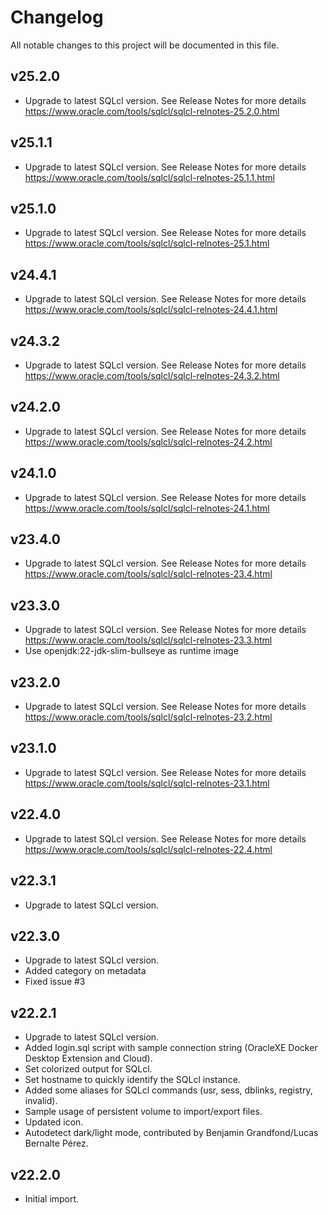 # Changelog

All notable changes to this project will be documented in this file.

## v25.2.0

- Upgrade to latest SQLcl version. See Release Notes for more details <https://www.oracle.com/tools/sqlcl/sqlcl-relnotes-25.2.0.html>

## v25.1.1

- Upgrade to latest SQLcl version. See Release Notes for more details <https://www.oracle.com/tools/sqlcl/sqlcl-relnotes-25.1.1.html>

## v25.1.0

- Upgrade to latest SQLcl version. See Release Notes for more details <https://www.oracle.com/tools/sqlcl/sqlcl-relnotes-25.1.html>

## v24.4.1

- Upgrade to latest SQLcl version. See Release Notes for more details <https://www.oracle.com/tools/sqlcl/sqlcl-relnotes-24.4.1.html>

## v24.3.2

- Upgrade to latest SQLcl version. See Release Notes for more details <https://www.oracle.com/tools/sqlcl/sqlcl-relnotes-24.3.2.html>

## v24.2.0

- Upgrade to latest SQLcl version. See Release Notes for more details <https://www.oracle.com/tools/sqlcl/sqlcl-relnotes-24.2.html>

## v24.1.0

- Upgrade to latest SQLcl version. See Release Notes for more details <https://www.oracle.com/tools/sqlcl/sqlcl-relnotes-24.1.html>

## v23.4.0

- Upgrade to latest SQLcl version. See Release Notes for more details <https://www.oracle.com/tools/sqlcl/sqlcl-relnotes-23.4.html>

## v23.3.0

- Upgrade to latest SQLcl version. See Release Notes for more details <https://www.oracle.com/tools/sqlcl/sqlcl-relnotes-23.3.html>
- Use openjdk:22-jdk-slim-bullseye as runtime image

## v23.2.0

- Upgrade to latest SQLcl version. See Release Notes for more details <https://www.oracle.com/tools/sqlcl/sqlcl-relnotes-23.2.html>

## v23.1.0

- Upgrade to latest SQLcl version. See Release Notes for more details <https://www.oracle.com/tools/sqlcl/sqlcl-relnotes-23.1.html>

## v22.4.0

- Upgrade to latest SQLcl version. See Release Notes for more details <https://www.oracle.com/tools/sqlcl/sqlcl-relnotes-22.4.html>

## v22.3.1

- Upgrade to latest SQLcl version.

## v22.3.0

- Upgrade to latest SQLcl version.
- Added category on metadata
- Fixed issue #3

## v22.2.1

- Upgrade to latest SQLcl version.
- Added login.sql script with sample connection string (OracleXE Docker Desktop Extension and Cloud).
- Set colorized output for SQLcl.
- Set hostname to quickly identify the SQLcl instance.
- Added some aliases for SQLcl commands (usr, sess, dblinks, registry, invalid).
- Sample usage of persistent volume to import/export files.
- Updated icon.
- Autodetect dark/light mode, contributed by Benjamin Grandfond/Lucas Bernalte Pérez.

## v22.2.0

- Initial import.
